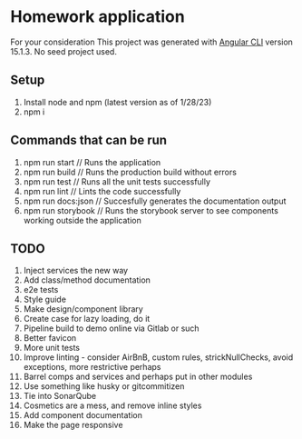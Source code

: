 # Homework application

For your consideration
This project was generated with [Angular CLI](https://github.com/angular/angular-cli) version 15.1.3. No seed project used.

## Setup

1. Install node and npm (latest version as of 1/28/23)
2. npm i

## Commands that can be run

1. npm run start        // Runs the application
2. npm run build        // Runs the production build without errors
3. npm run test         // Runs all the unit tests successfully
4. npm run lint         // Lints the code successfully
5. npm run docs:json    // Succesfully generates the documentation output
5. npm run storybook    // Runs the storybook server to see components working outside the application

## TODO

1. Inject services the new way
2. Add class/method documentation
3. e2e tests
4. Style guide
5. Make design/component library
6. Create case for lazy loading, do it
7. Pipeline build to demo online via Gitlab or such
8. Better favicon
9. More unit tests
10. Improve linting - consider AirBnB, custom rules, strickNullChecks, avoid exceptions, more restrictive perhaps
11. Barrel comps and services and perhaps put in other modules
12. Use something like husky or gitcommitizen
13. Tie into SonarQube
14. Cosmetics are a mess, and remove inline styles
15. Add component documentation
16. Make the page responsive